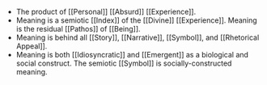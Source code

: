 - The product of [[Personal]] [[Absurd]] [[Experience]].
- Meaning is a semiotic [[Index]] of the [[Divine]] [[Experience]]. Meaning is the residual [[Pathos]] of [[Being]].
- Meaning is behind all [[Story]], [[Narrative]], [[Symbol]], and [[Rhetorical Appeal]].
- Meaning is both [[Idiosyncratic]] and [[Emergent]] as a biological and social construct. The semiotic [[Symbol]] is socially-constructed meaning.